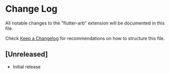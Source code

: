 # Change Log

All notable changes to the "flutter-arb" extension will be documented in this file.

Check [Keep a Changelog](http://keepachangelog.com/) for recommendations on how to structure this file.

## [Unreleased]

- Initial release